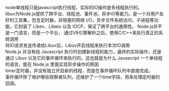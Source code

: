 node单线程只是javascript执行线程，实际的IO操作是多线程执行的。  
libuv为Node.js提供了跨平台、线程池、事件池、异步IO等能力。是一个对用户友好的工具集，包含定时器，非阻塞的网络 I/O，异步文件系统访问，子进程等功能。它封装了 Libev、Libeio 以及 IOCP，保证了跨平台的通用性。 
 Node.js并不是一门语言，而是一个平台， 通过V8引擎解析之后，使用C/C++来执行真正的系统调用  
将IO请求发送传递给Libuv后，Libuv开启线程来执行本次IO调用  
Node.js 并没有给 Javascript 执行时创建新线程的能力，最终的实际操作，还是通过 Libuv 以及它的事件循环来执行的。这也就是为什么 Javascript 一个单线程的语言，能在 Node.js 里面实现异步操作的原因  
timer定时器，并没有独立开启新的线程，而是在事件循环队列中直接完成。  
事件循环除了维护哪些观察者队列，还维护了一个time字段，用来处理定时器的回调。